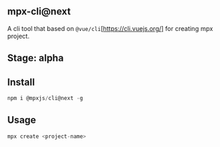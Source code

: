 ## mpx-cli@next

A cli tool that based on `@vue/cli`[https://cli.vuejs.org/] for creating mpx project.

## Stage: alpha

## Install

```javascript
npm i @mpxjs/cli@next -g
```

## Usage

```javascript
mpx create <project-name>
```
